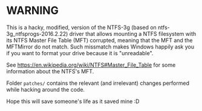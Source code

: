 # WARNING

This is a hacky, modified, version of the NTFS-3g (based on ntfs-3g_ntfsprogs-2016.2.22)
driver that allows mounting a NTFS filesystem with its NTFS Master File Table (MFT)
corrupted, meaning that the MFT and the MFTMirror do not match. Such missmatch makes
Windows happily ask you if you want to format your drive because it is "unreadable".

See https://en.wikipedia.org/wiki/NTFS#Master_File_Table for some information
about the NTFS's MFT.

Folder `patches/` contains the relevant (and irrelevant) changes performed while
hacking around the code.

Hope this will save someone's life as it saved mine :D
